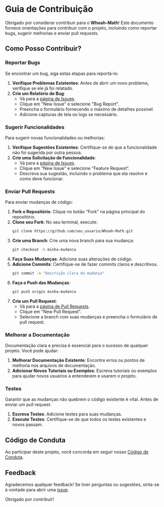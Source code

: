 # Guia de Contribuição

Obrigado por considerar contribuir para o **Whoah-Math**! Este documento fornece orientações para contribuir com o projeto, incluindo como reportar bugs, sugerir melhorias e enviar pull requests.

## Como Posso Contribuir?

### Reportar Bugs

Se encontrar um bug, siga estas etapas para reportá-lo:

1. **Verifique Problemas Existentes**: Antes de abrir um novo problema, verifique se ele já foi relatado.
2. **Crie um Relatório de Bug**:
   - Vá para a [página de Issues](https://github.com/Zyvoxi/Whoah-Math/issues).
   - Clique em "New Issue" e selecione "Bug Report".
   - Preencha o formulário fornecendo o máximo de detalhes possível.
   - Adicione capturas de tela ou logs se necessário.

### Sugerir Funcionalidades

Para sugerir novas funcionalidades ou melhorias:

1. **Verifique Sugestões Existentes**: Certifique-se de que a funcionalidade não foi sugerida por outra pessoa.
2. **Crie uma Solicitação de Funcionalidade**:
   - Vá para a [página de Issues](https://github.com/Zyvoxi/Whoah-Math/issues).
   - Clique em "New Issue" e selecione "Feature Request".
   - Descreva sua sugestão, incluindo o problema que ela resolve e como deve funcionar.

### Enviar Pull Requests

Para enviar mudanças de código:

1. **Fork o Repositório**: Clique no botão "Fork" na página principal do repositório.
2. **Clone seu Fork**: No seu terminal, execute:
   ```sh
   git clone https://github.com/seu_usuario/Whoah-Math.git
   ```
3. **Crie uma Branch**: Crie uma nova branch para sua mudança:
   ```sh
   git checkout -b minha-mudanca
   ```
4. **Faça Suas Mudanças**: Adicione suas alterações de código.
5. **Adicione Commits**: Certifique-se de fazer commits claros e descritivos.
   ```sh
   git commit -m "Descrição clara da mudança"
   ```
6. **Faça o Push das Mudanças**:
   ```sh
   git push origin minha-mudanca
   ```
7. **Crie um Pull Request**:
   - Vá para a [página de Pull Requests](https://github.com/Zyvoxi/Whoah-Math/pulls).
   - Clique em "New Pull Request".
   - Selecione a branch com suas mudanças e preencha o formulário de pull request.

### Melhorar a Documentação

Documentação clara e precisa é essencial para o sucesso de qualquer projeto. Você pode ajudar:

1. **Melhorar Documentação Existente**: Encontre erros ou pontos de melhoria nos arquivos de documentação.
2. **Adicionar Novos Tutoriais ou Exemplos**: Escreva tutoriais ou exemplos para ajudar novos usuários a entenderem e usarem o projeto.

### Testes

Garantir que as mudanças não quebrem o código existente é vital. Antes de enviar um pull request:

1. **Escreva Testes**: Adicione testes para suas mudanças.
2. **Execute Testes**: Certifique-se de que todos os testes existentes e novos passam.

## Código de Conduta

Ao participar deste projeto, você concorda em seguir nosso [Código de Conduta](CODE_OF_CONDUCT.md).

## Feedback

Agradecemos qualquer feedback! Se tiver perguntas ou sugestões, sinta-se à vontade para abrir uma [issue](https://github.com/Zyvoxi/Whoah-Math/issues).

Obrigado por contribuir!
